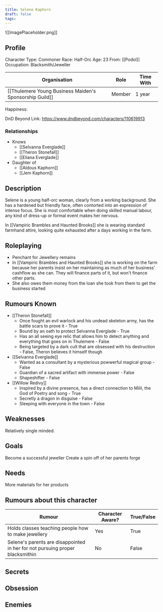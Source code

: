 ```yaml
---
title: Selene Kaphorn
draft: false
tags:
---
```

![[ImagePlaceholder.png]]

## Profile
Character Type: Commoner
Race: Half-Orc
Age: 23
From: [[Podol]]
Occupation: Blacksmith/Jeweller

| Organisation                                            | Role   | Time With |
| ------------------------------------------------------- | ------ | --------- |
| [[Thulemere Young Business Maiden's Sponsorship Guild]] | Member | 1 year    |
Happiness:

DnD Beyond Link: https://www.dndbeyond.com/characters/110619913

### Relationships
- Knows
	- [[Selvanna Everglade]]
	- [[Theron Stonefall]]
	- [[Eliana Everglade]] 
- Daughter of
	- [[Aldous Kaphorn]]
	- [[Jem Kaphorn]] 
## Description

Selene is a young half-orc woman, clearly from a working background. She has a hardened but friendly face, often contorted into an expression of intense focus. She is most comfortable when doing  skilled manual labour, any kind of dress-up or formal event makes her nervous.

In [[Vampiric Brambles and Haunted Brooks]] she is wearing standard farmhand attire, looking quite exhausted after a days working in the farm.
## Roleplaying
- Penchant for Jewellery remains
- In [[Vampiric Brambles and Haunted Brooks]] she is working on the farm because her parents insist on her maintaining as much of her business' cashflow as she can. They will finance parts of it, but won't finance other parts.
- She also owes them money from the loan she took from them to get the business started
## Rumours Known
- [[Theron Stonefall]]
	- Once fought an evil warlock and his undead skeleton army, has the battle scars to prove it - True
	- Bound by an oath to protect Selvanna Everglade - True
	- Has an all seeing eye relic that allows him to detect anything and everything that goes on in Thulemere - False
	- Being targeted by a dark cult that are obsessed with his destruction - False, Theron believes it himself though
- [[Selvanna Everglade]]
	- Wanted as a consultant by a mysterious powwerful magical group - False
	- Guardian of a sacred artifact with immense power - False
	- Shapeshifter - False
- [[Willow Redivy]]
	- Inspired by a divine presence, has a direct connection to Milil, the God of Poetry and song - True
	- Secretly a dragon in disguise - False
	- Sleeping with everyone in the town - False
## Weaknesses
Relatively single minded.
## Goals

Become a successful jeweller 
Create a spin off of her parents forge
## Needs
More materials for her products
## Rumours about this character 

| Rumour                                                                        | Character Aware? | True/False |
| ----------------------------------------------------------------------------- | ---------------- | ---------- |
| Holds classes teaching people how to make jewellery                           | Yes              | True       |
| Selene's parents are disappointed in her for not pursuing proper blacksmithin | No               | False      |
## Secrets

## Obsession

## Enemies



